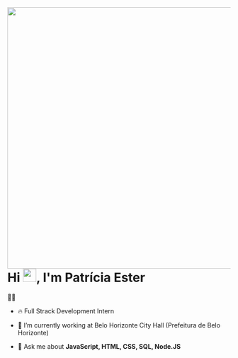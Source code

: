 <img align="right" height="590em" src="[https://www.canva.com/design/DAGdhXI26oM/z0M535zTa4CmGNS4LqndoQ/view?utm_content=DAGdhXI26oM&utm_campaign=designshare&utm_medium=link&utm_source=publishsharelink&mode=preview](https://media.licdn.com/dms/image/v2/D4D03AQFpW7Z9fc6KnQ/profile-displayphoto-shrink_200_200/profile-displayphoto-shrink_200_200/0/1670950759444?e=1743638400&v=beta&t=0qGf000kYnEIQuSPkIBBWd-EiaiOG0q6R8ne4rkZA00)"/>
<h1 align="left">Hi <img src="https://raw.githubusercontent.com/kaueMarques/kaueMarques/master/hi.gif" height="30px">, I'm Patrícia Ester </h1>
<p align="left"> 👨‍💻 </p>

- 🔥 Full Strack Development Intern

- 🔭 I’m currently working at Belo Horizonte City Hall (Prefeitura de Belo Horizonte)

- 💬 Ask me about **JavaScript, HTML, CSS, SQL, Node.JS**


<!--

<br><br>


<!---
patriciaferreirash/patriciaferreirash is a ✨ special ✨ repository because its `README.md` (this file) appears on your GitHub profile.
You can click the Preview link to take a look at your changes.
--->
